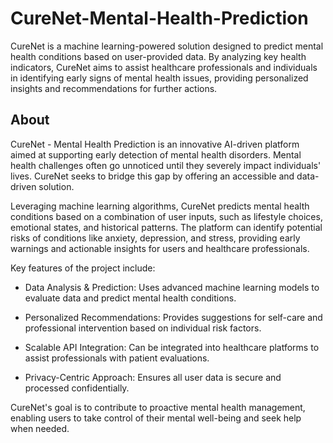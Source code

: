 # CureNet-Mental-Health-Prediction
CureNet is a machine learning-powered solution designed to predict mental health conditions based on user-provided data. By analyzing key health indicators, CureNet aims to assist healthcare professionals and individuals in identifying early signs of mental health issues, providing personalized insights and recommendations for further actions.

## About
CureNet - Mental Health Prediction is an innovative AI-driven platform aimed at supporting early detection of mental health disorders. Mental health challenges often go unnoticed until they severely impact individuals' lives. CureNet seeks to bridge this gap by offering an accessible and data-driven solution.

Leveraging machine learning algorithms, CureNet predicts mental health conditions based on a combination of user inputs, such as lifestyle choices, emotional states, and historical patterns. The platform can identify potential risks of conditions like anxiety, depression, and stress, providing early warnings and actionable insights for users and healthcare professionals.

Key features of the project include:

- Data Analysis & Prediction: Uses advanced machine learning models to evaluate data and predict mental health conditions.

- Personalized Recommendations: Provides suggestions for self-care and professional intervention based on individual risk factors.

- Scalable API Integration: Can be integrated into healthcare platforms to assist professionals with patient evaluations.

- Privacy-Centric Approach: Ensures all user data is secure and processed confidentially.

CureNet's goal is to contribute to proactive mental health management, enabling users to take control of their mental well-being and seek help when needed.
